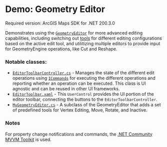 Demo: Geometry Editor
=======================
Required version: ArcGIS Maps SDK for .NET 200.3.0

Demonstrates using the [`GeometryEditor`](https://developers.arcgis.com/net/api-reference/api/netwin/Esri.ArcGISRuntime/Esri.ArcGISRuntime.UI.Editing.GeometryEditor.html) for more advanced editing capabilities, including switching out [tools](https://developers.arcgis.com/net/api-reference/api/netwin/Esri.ArcGISRuntime/Esri.ArcGISRuntime.UI.Editing.GeometryEditor.Tool.html#Esri_ArcGISRuntime_UI_Editing_GeometryEditor_Tool) for different editing configurations based on the active edit tool, and utilitizing multiple editors to provide input for GeometryEngine operations, like Cut and Reshape.


### Notable classes:
* [`EditorToolbarController.cs`](EditorToolbarController.cs) - Manages the state of the different edit operations using [`ICommands`](https://learn.microsoft.com/en-us/dotnet/api/system.windows.input.icommand?view=net-8.0) for executing the different operations and reporting whether an operation can be executed. This class is UI agnostic and can be reused in other UI frameworks.
* [`EditorToolbar.xaml`](EditorToolbar.xaml) - This `UserControl` provides the UI portion of the editor toolbar, connecting the buttons to the `EditorToolbarController`.
* [`MyGeometryEditor.cs`](MyGeometryEditor.cs) - A subclass of the GeometryEditor that adds a set of predefined tools for Vertex Editing, Move, Rotate, and Inactive.


### Notes
For property change notifications and commands, the [.NET Community MVVM Toolkit](https://learn.microsoft.com/en-us/dotnet/communitytoolkit/mvvm/) is used.